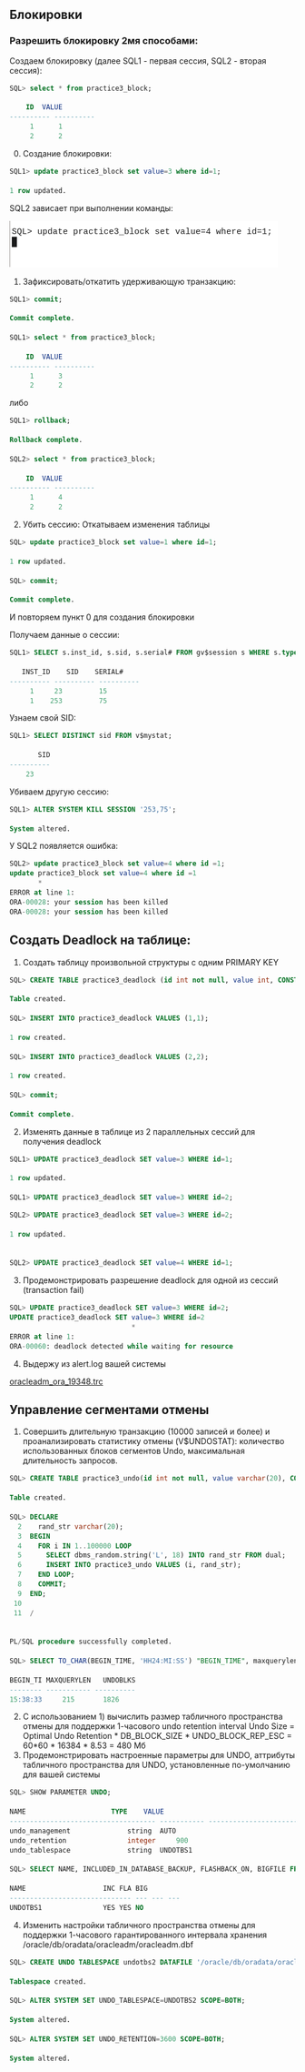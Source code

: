 ## Блокировки
### Разрешить блокировку 2мя способами:
Создаем блокировку (далее SQL1 - первая сессия, SQL2 - вторая сессия):
```sql
SQL> select * from practice3_block;

	ID	VALUE
---------- ----------
	 1	    1
	 2	    2
```
0) Создание блокировки:
```sql
SQL1> update practice3_block set value=3 where id=1;

1 row updated.
```

SQL2 зависает при выполнении команды:

![SQL2](1.png "SQL2")

1) Зафиксировать/откатить удерживающую транзакцию:
```sql
SQL1> commit;

Commit complete.

SQL1> select * from practice3_block;

	ID	VALUE
---------- ----------
	 1	    3
	 2	    2
```

либо

```sql
SQL1> rollback;

Rollback complete.

SQL2> select * from practice3_block;

	ID	VALUE
---------- ----------
	 1	    4
	 2	    2
```

2) Убить сессию:
Откатываем изменения таблицы
```sql
SQL> update practice3_block set value=1 where id=1;

1 row updated.

SQL> commit;

Commit complete.

```
И повторяем пункт 0 для создания блокировки


Получаем данные о сессии:
```sql
SQL1> SELECT s.inst_id, s.sid, s.serial# FROM gv$session s WHERE s.type != 'BACKGROUND';

   INST_ID	  SID	 SERIAL#
---------- ---------- ----------
	 1	   23	      15
	 1	  253	      75
```

Узнаем свой SID:
```sql
SQL1> SELECT DISTINCT sid FROM v$mystat;

       SID
----------
	23
```

Убиваем другую сессию:
```sql
SQL1> ALTER SYSTEM KILL SESSION '253,75';

System altered.
```

У SQL2 появляется ошибка:
```sql
SQL2> update practice3_block set value=4 where id =1;
update practice3_block set value=4 where id =1
       *
ERROR at line 1:
ORA-00028: your session has been killed
ORA-00028: your session has been killed
```

## Создать Deadlock на таблице:
1. Создать таблицу произвольной структуры с одним PRIMARY KEY
```sql
SQL> CREATE TABLE practice3_deadlock (id int not null, value int, CONSTRAINT p3dl_id_pk PRIMARY KEY (id));

Table created.

SQL> INSERT INTO practice3_deadlock VALUES (1,1);

1 row created.

SQL> INSERT INTO practice3_deadlock VALUES (2,2);

1 row created.

SQL> commit;

Commit complete.
```
2. Изменять данные в таблице из 2 параллельных сессий для получения deadlock
```sql
SQL1> UPDATE practice3_deadlock SET value=3 WHERE id=1;

1 row updated.

SQL1> UPDATE practice3_deadlock SET value=3 WHERE id=2;    

```

```sql
SQL2> UPDATE practice3_deadlock SET value=3 WHERE id=2;            

1 row updated.


SQL2> UPDATE practice3_deadlock SET value=4 WHERE id=1;

```
3. Продемонстрировать разрешение deadlock для одной из сессий (transaction fail)
```sql
SQL> UPDATE practice3_deadlock SET value=3 WHERE id=2;    
UPDATE practice3_deadlock SET value=3 WHERE id=2
                              *
ERROR at line 1:
ORA-00060: deadlock detected while waiting for resource
```
4. Выдержу из alert.log вашей системы

[oracleadm_ora_19348.trc](oracleadm_ora_19348.trc)

## Управление сегментами отмены
1. Совершить длительную транзакцию (10000 записей и более) и проанализировать статистику отмены (V$UNDOSTAT): количество использованных блоков сегментов Undo, максимальная длительность запросов.
```sql
SQL> CREATE TABLE practice3_undo(id int not null, value varchar(20), CONSTRAINT p3u_id_pk PRIMARY KEY (id));

Table created.

SQL> DECLARE
  2    rand_str varchar(20);
  3  BEGIN
  4    FOR i IN 1..100000 LOOP
  5      SELECT dbms_random.string('L', 18) INTO rand_str FROM dual;
  6      INSERT INTO practice3_undo VALUES (i, rand_str);
  7    END LOOP;
  8    COMMIT;
  9  END;
 10  
 11  /


PL/SQL procedure successfully completed.

SQL> SELECT TO_CHAR(BEGIN_TIME, 'HH24:MI:SS') "BEGIN_TIME", maxquerylen, undoblks FROM V$UNDOSTAT ORDER BY begin_time;

BEGIN_TI MAXQUERYLEN   UNDOBLKS
-------- ----------- ----------
15:38:33	 215	   1826
```

2. С использованием 1) вычислить размер табличного пространства отмены для поддержки 1-часового undo retention interval
Undo Size = Optimal Undo Retention * DB_BLOCK_SIZE * UNDO_BLOCK_REP_ESC = 60*60 * 16384 * 8.53 = 480 Мб
3. Продемонстрировать настроенные параметры для UNDO, аттрибуты табличного пространства для UNDO, установленные по-умолчанию для вашей системы
```sql
SQL> SHOW PARAMETER UNDO;

NAME				     TYPE	 VALUE
------------------------------------ ----------- ------------------------------
undo_management 		     string	 AUTO
undo_retention			     integer	 900
undo_tablespace 		     string	 UNDOTBS1

SQL> SELECT NAME, INCLUDED_IN_DATABASE_BACKUP, FLASHBACK_ON, BIGFILE FROM V$TABLESPACE WHERE NAME='UNDOTBS1';

NAME			       INC FLA BIG
------------------------------ --- --- ---
UNDOTBS1		       YES YES NO
```
4. Изменить настройки табличного пространства отмены для поддержки 1-часового гарантированного интервала хранения
/oracle/db/oradata/oracleadm/oracleadm.dbf
```sql
SQL> CREATE UNDO TABLESPACE undotbs2 DATAFILE '/oracle/db/oradata/oracleadm/oracleadm.dbf' SIZE 500M AUTOEXTEND ON NEXT 5M;

Tablespace created.

SQL> ALTER SYSTEM SET UNDO_TABLESPACE=UNDOTBS2 SCOPE=BOTH;

System altered.

SQL> ALTER SYSTEM SET UNDO_RETENTION=3600 SCOPE=BOTH;

System altered.
```